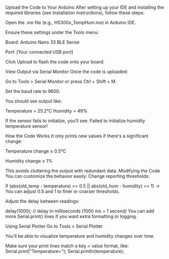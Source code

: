Upload the Code to Your Arduino
After setting up your IDE and installing the required libraries (see Installation Instructions), follow these steps:

Open the .ino file (e.g., HS300x_TempHum.ino) in Arduino IDE.

Ensure these settings under the Tools menu:

Board: Arduino Nano 33 BLE Sense

Port: [Your connected USB port]

Click Upload to flash the code onto your board.

View Output via Serial Monitor
Once the code is uploaded:

Go to Tools > Serial Monitor or press Ctrl + Shift + M.

Set the baud rate to 9600.

You should see output like:

Temperature = 25.2°C
Humidity = 49%


If the sensor fails to initialize, you’ll see:
Failed to initialize humidity temperature sensor!

How the Code Works
It only prints new values if there's a significant change:

Temperature change ≥ 0.5°C

Humidity change ≥ 1%

This avoids cluttering the output with redundant data.
Modifying the Code
You can customize the behavior easily:
Change reporting thresholds:

if (abs(old_temp - temperature) >= 0.5 || abs(old_hum - humidity) >= 1)
→ You can adjust 0.5 and 1 to finer or coarser thresholds.

Adjust the delay between readings:

delay(1000);  // delay in milliseconds (1000 ms = 1 second)
You can add more Serial.print() lines if you want extra formatting or logging.

Using Serial Plotter
Go to Tools > Serial Plotter

You’ll be able to visualize temperature and humidity changes over time.

Make sure your print lines match a key = value format, like:
Serial.print("Temperature=");
Serial.println(temperature);
